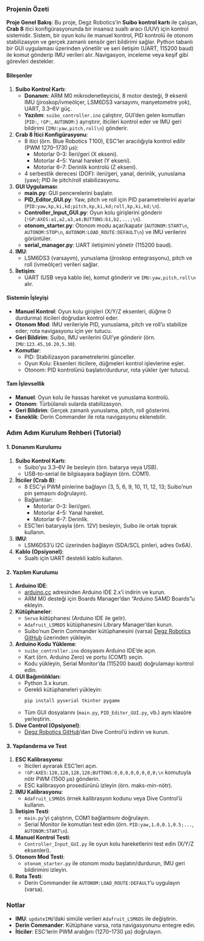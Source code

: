 ### Projenin Özeti
**Proje Genel Bakış**: Bu proje, Degz Robotics’in **Suibo kontrol kartı** ile çalışan, **Crab 8** itici konfigürasyonunda bir insansız sualtı aracı (UUV) için kontrol sistemidir. Sistem, bir oyun kolu ile manuel kontrol, PID kontrolü ile otonom stabilizasyon ve gerçek zamanlı sensör geri bildirimi sağlar. Python tabanlı bir GUI uygulaması üzerinden yönetilir ve seri iletişim (UART, 115200 baud) ile komut gönderip IMU verileri alır. Navigasyon, inceleme veya keşif gibi görevleri destekler.

#### Bileşenler
1. **Suibo Kontrol Kartı**:
   - **Donanım**: ARM M0 mikrodenetleyicisi, 8 motor desteği, 9 eksenli IMU (jiroskop/ivmeölçer, LSM6DS3 varsayımı, manyetometre yok), UART, 3.3–6V güç.
   - **Yazılım**: `suibo_controller.ino` çalıştırır, GUI’den gelen komutları (`PID:`, `!GP:`, `AUTONOM:`) ayrıştırır, iticileri kontrol eder ve IMU geri bildirimi (`IMU:yaw,pitch,roll\n`) gönderir.
2. **Crab 8 İtici Konfigürasyonu**:
   - 8 itici (örn. Blue Robotics T100), ESC’ler aracılığıyla kontrol edilir (PWM 1270–1730 µs):
     - Motorlar 0–3: İleri/geri (X ekseni).
     - Motorlar 4–5: Yanal hareket (Y ekseni).
     - Motorlar 6–7: Derinlik kontrolü (Z ekseni).
   - 4 serbestlik derecesi (DOF): ileri/geri, yanal, derinlik, yunuslama (yaw); PID ile pitch/roll stabilizasyonu.
3. **GUI Uygulaması**:
   - **main.py**: GUI pencerelerini başlatır.
   - **PID_Editor_GUI.py**: Yaw, pitch ve roll için PID parametrelerini ayarlar (`PID:yaw,kp,ki,kd;pitch,kp,ki,kd;roll,kp,ki,kd;\n`).
   - **Controller_Input_GUI.py**: Oyun kolu girişlerini gönderir (`!GP:AXES:a1,a2,a3,a4;BUTTONS:b1,b2,...;\n`).
   - **otonom_starter.py**: Otonom modu açar/kapatır (`AUTONOM:START\n`, `AUTONOM:STOP\n`, `AUTONOM:LOAD_ROUTE:DEFAULT\n`) ve IMU verilerini görüntüler.
   - **serial_manager.py**: UART iletişimini yönetir (115200 baud).
4. **IMU**:
   - LSM6DS3 (varsayım), yunuslama (jiroskop entegrasyonu), pitch ve roll (ivmeölçer) verileri sağlar.
5. **İletişim**:
   - UART (USB veya kablo ile), komut gönderir ve `IMU:yaw,pitch,roll\n` alır.

#### Sistemin İşleyişi
- **Manuel Kontrol**: Oyun kolu girişleri (X/Y/Z eksenleri, düğme 0 durdurma) iticileri doğrudan kontrol eder.
- **Otonom Mod**: IMU verileriyle PID, yunuslama, pitch ve roll’u stabilize eder; rota navigasyonu için yer tutucu.
- **Geri Bildirim**: Suibo, IMU verilerini GUI’ye gönderir (örn. `IMU:123.45,10.20,5.30`).
- **Komutlar**:
  - PID: Stabilizasyon parametrelerini günceller.
  - Oyun Kolu: Eksenleri iticilere, düğmeleri kontrol işlevlerine eşler.
  - Otonom: PID kontrolünü başlatır/durdurur, rota yükler (yer tutucu).

#### Tam İşlevsellik
- **Manuel**: Oyun kolu ile hassas hareket ve yunuslama kontrolü.
- **Otonom**: Türbülanslı sularda stabilizasyon.
- **Geri Bildirim**: Gerçek zamanlı yunuslama, pitch, roll gösterimi.
- **Esneklik**: Derin Commander ile rota navigasyonu eklenebilir.

### Adım Adım Kurulum Rehberi (Tutorial)

#### 1. Donanım Kurulumu
1. **Suibo Kontrol Kartı**:
   - Suibo’yu 3.3–6V ile besleyin (örn. batarya veya USB).
   - USB-to-serial ile bilgisayara bağlayın (örn. COM1).
2. **İticiler (Crab 8)**:
   - 8 ESC’yi PWM pinlerine bağlayın (3, 5, 6, 9, 10, 11, 12, 13; Suibo’nun pin şemasını doğrulayın).
   - Bağlantılar:
     - Motorlar 0–3: İleri/geri.
     - Motorlar 4–5: Yanal hareket.
     - Motorlar 6–7: Derinlik.
   - ESC’leri bataryayla (örn. 12V) besleyin, Suibo ile ortak toprak kullanın.
3. **IMU**:
   - LSM6DS3’ü I2C üzerinden bağlayın (SDA/SCL pinleri, adres 0x6A).
4. **Kablo (Opsiyonel)**:
   - Sualtı için UART destekli kablo kullanın.

#### 2. Yazılım Kurulumu
1. **Arduino IDE**:
   - [arduino.cc](https://www.arduino.cc/en/software) adresinden Arduino IDE 2.x’i indirin ve kurun.
   - ARM M0 desteği için Boards Manager’dan “Arduino SAMD Boards”u ekleyin.
2. **Kütüphaneler**:
   - `Servo` kütüphanesi (Arduino IDE ile gelir).
   - `Adafruit_LSM6DS` kütüphanesini Library Manager’dan kurun.
   - Suibo’nun Derin Commander kütüphanesini (varsa) [Degz Robotics GitHub](https://github.com/degzrobotics) üzerinden yükleyin.
3. **Arduino Kodu Yükleme**:
   - `suibo_controller.ino` dosyasını Arduino IDE’de açın.
   - Kart (örn. Arduino Zero) ve portu (COM1) seçin.
   - Kodu yükleyin, Serial Monitor’da (115200 baud) doğrulamayı kontrol edin.
4. **GUI Bağımlılıkları**:
   - Python 3.x kurun.
   - Gerekli kütüphaneleri yükleyin:
     ```bash
     pip install pyserial tkinter pygame
     ```
   - Tüm GUI dosyalarını (`main.py`, `PID_Editor_GUI.py`, vb.) aynı klasöre yerleştirin.
5. **Dive Control (Opsiyonel)**:
   - [Degz Robotics GitHub](https://github.com/degzrobotics)’dan Dive Control’ü indirin ve kurun.

#### 3. Yapılandırma ve Test
1. **ESC Kalibrasyonu**:
   - İticileri ayırarak ESC’leri açın.
   - `!GP:AXES:128,128,128,128;BUTTONS:0,0,0,0,0,0,0,0;\n` komutuyla nötr PWM (1500 µs) gönderin.
   - ESC kalibrasyon prosedürünü izleyin (örn. maks-min-nötr).
2. **IMU Kalibrasyonu**:
   - `Adafruit_LSM6DS` örnek kalibrasyon kodunu veya Dive Control’ü kullanın.
3. **İletişim Testi**:
   - `main.py`’yi çalıştırın, COM1 bağlantısını doğrulayın.
   - Serial Monitor ile komutları test edin (örn. `PID:yaw,1.0,0.1,0.5;...`, `AUTONOM:START\n`).
4. **Manuel Kontrol Testi**:
   - `Controller_Input_GUI.py` ile oyun kolu hareketlerini test edin (X/Y/Z eksenleri).
5. **Otonom Mod Testi**:
   - `otonom_starter.py` ile otonom modu başlatın/durdurun, IMU geri bildirimini izleyin.
6. **Rota Testi**:
   - Derin Commander ile `AUTONOM:LOAD_ROUTE:DEFAULT`’u uygulayın (varsa).


### Notlar
- **IMU**: `updateIMU`’daki simüle verileri `Adafruit_LSM6DS` ile değiştirin.
- **Derin Commander**: Kütüphane varsa, rota navigasyonunu entegre edin.
- **İticiler**: ESC’lerin PWM aralığını (1270–1730 µs) doğrulayın.
